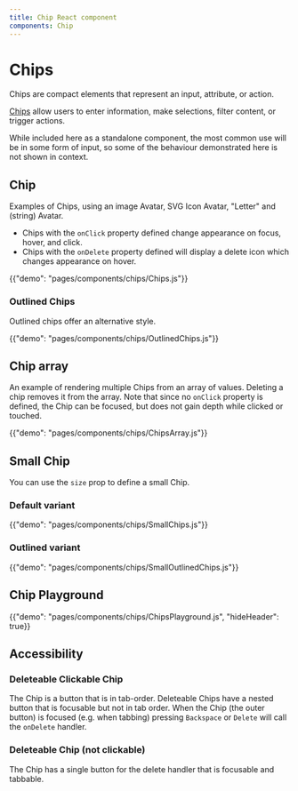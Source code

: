 ```yaml
---
title: Chip React component
components: Chip
---
```


# Chips

<p class="description">Chips are compact elements that represent an input, attribute, or action.</p>

[Chips](https://material.io/design/components/chips.html) allow users to enter information, make selections, filter content, or trigger actions.

While included here as a standalone component, the most common use will
be in some form of input, so some of the behaviour demonstrated here is
not shown in context.

## Chip

Examples of Chips, using an image Avatar, SVG Icon Avatar, "Letter"
and (string) Avatar.

- Chips with the `onClick` property defined change appearance on focus,
  hover, and click.
- Chips with the `onDelete` property defined will display a delete
  icon which changes appearance on hover.

{{"demo": "pages/components/chips/Chips.js"}}

### Outlined Chips

Outlined chips offer an alternative style.

{{"demo": "pages/components/chips/OutlinedChips.js"}}

## Chip array

An example of rendering multiple Chips from an array of values.
Deleting a chip removes it from the array. Note that since no
`onClick` property is defined, the Chip can be focused, but does not
gain depth while clicked or touched.

{{"demo": "pages/components/chips/ChipsArray.js"}}

## Small Chip

You can use the `size` prop to define a small Chip.

### Default variant

{{"demo": "pages/components/chips/SmallChips.js"}}

### Outlined variant

{{"demo": "pages/components/chips/SmallOutlinedChips.js"}}

## Chip Playground

{{"demo": "pages/components/chips/ChipsPlayground.js", "hideHeader": true}}

## Accessibility

### Deleteable Clickable Chip

The Chip is a button that is in tab-order. Deleteable Chips have a nested button that is focusable but not in tab order. When the Chip (the outer button) is focused (e.g. when tabbing) pressing `Backspace` or `Delete` will call the `onDelete` handler.

### Deleteable Chip (not clickable)

The Chip has a single button for the delete handler that is focusable and tabbable.
